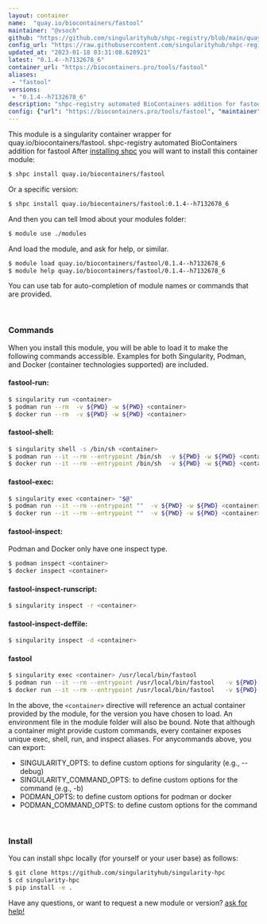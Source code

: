 ```yaml
---
layout: container
name:  "quay.io/biocontainers/fastool"
maintainer: "@vsoch"
github: "https://github.com/singularityhub/shpc-registry/blob/main/quay.io/biocontainers/fastool/container.yaml"
config_url: "https://raw.githubusercontent.com/singularityhub/shpc-registry/main/quay.io/biocontainers/fastool/container.yaml"
updated_at: "2023-01-18 03:31:08.628921"
latest: "0.1.4--h7132678_6"
container_url: "https://biocontainers.pro/tools/fastool"
aliases:
 - "fastool"
versions:
 - "0.1.4--h7132678_6"
description: "shpc-registry automated BioContainers addition for fastool"
config: {"url": "https://biocontainers.pro/tools/fastool", "maintainer": "@vsoch", "description": "shpc-registry automated BioContainers addition for fastool", "latest": {"0.1.4--h7132678_6": "sha256:1ae1a12b41850b8be6edfe37c7445f1c525023d1bcbd189b495d490b3f9bfc27"}, "tags": {"0.1.4--h7132678_6": "sha256:1ae1a12b41850b8be6edfe37c7445f1c525023d1bcbd189b495d490b3f9bfc27"}, "docker": "quay.io/biocontainers/fastool", "aliases": {"fastool": "/usr/local/bin/fastool"}}
---
```


This module is a singularity container wrapper for quay.io/biocontainers/fastool.
shpc-registry automated BioContainers addition for fastool
After [installing shpc](#install) you will want to install this container module:


```bash
$ shpc install quay.io/biocontainers/fastool
```

Or a specific version:

```bash
$ shpc install quay.io/biocontainers/fastool:0.1.4--h7132678_6
```

And then you can tell lmod about your modules folder:

```bash
$ module use ./modules
```

And load the module, and ask for help, or similar.

```bash
$ module load quay.io/biocontainers/fastool/0.1.4--h7132678_6
$ module help quay.io/biocontainers/fastool/0.1.4--h7132678_6
```

You can use tab for auto-completion of module names or commands that are provided.

<br>

### Commands

When you install this module, you will be able to load it to make the following commands accessible.
Examples for both Singularity, Podman, and Docker (container technologies supported) are included.

#### fastool-run:

```bash
$ singularity run <container>
$ podman run --rm  -v ${PWD} -w ${PWD} <container>
$ docker run --rm  -v ${PWD} -w ${PWD} <container>
```

#### fastool-shell:

```bash
$ singularity shell -s /bin/sh <container>
$ podman run --it --rm --entrypoint /bin/sh  -v ${PWD} -w ${PWD} <container>
$ docker run --it --rm --entrypoint /bin/sh  -v ${PWD} -w ${PWD} <container>
```

#### fastool-exec:

```bash
$ singularity exec <container> "$@"
$ podman run --it --rm --entrypoint ""  -v ${PWD} -w ${PWD} <container> "$@"
$ docker run --it --rm --entrypoint ""  -v ${PWD} -w ${PWD} <container> "$@"
```

#### fastool-inspect:

Podman and Docker only have one inspect type.

```bash
$ podman inspect <container>
$ docker inspect <container>
```

#### fastool-inspect-runscript:

```bash
$ singularity inspect -r <container>
```

#### fastool-inspect-deffile:

```bash
$ singularity inspect -d <container>
```


#### fastool

```bash
$ singularity exec <container> /usr/local/bin/fastool
$ podman run --it --rm --entrypoint /usr/local/bin/fastool   -v ${PWD} -w ${PWD} <container> -c " $@"
$ docker run --it --rm --entrypoint /usr/local/bin/fastool   -v ${PWD} -w ${PWD} <container> -c " $@"
```



In the above, the `<container>` directive will reference an actual container provided
by the module, for the version you have chosen to load. An environment file in the
module folder will also be bound. Note that although a container
might provide custom commands, every container exposes unique exec, shell, run, and
inspect aliases. For anycommands above, you can export:

 - SINGULARITY_OPTS: to define custom options for singularity (e.g., --debug)
 - SINGULARITY_COMMAND_OPTS: to define custom options for the command (e.g., -b)
 - PODMAN_OPTS: to define custom options for podman or docker
 - PODMAN_COMMAND_OPTS: to define custom options for the command

<br>

### Install

You can install shpc locally (for yourself or your user base) as follows:

```bash
$ git clone https://github.com/singularityhub/singularity-hpc
$ cd singularity-hpc
$ pip install -e .
```

Have any questions, or want to request a new module or version? [ask for help!](https://github.com/singularityhub/singularity-hpc/issues)